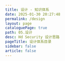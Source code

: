 ```yaml
---
title: 设计 - 知识体系
date: 2025-01-30 20:27:48
permalink: /design
layout: page
cataloguePage: true
path: 05.设计
desc: Hd Security 设计思路
pageTitle: 设计体系目录
sidebar: false
article: false
---
```

